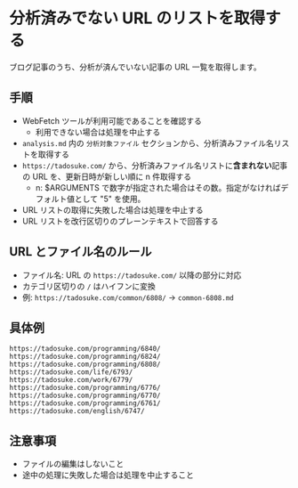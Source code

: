 # 分析済みでない URL のリストを取得する

ブログ記事のうち、分析が済んでいない記事の URL 一覧を取得します。

## 手順

- WebFetch ツールが利用可能であることを確認する
  - 利用できない場合は処理を中止する
- `analysis.md` 内の `分析対象ファイル` セクションから、分析済みファイル名リストを取得する
- `https://tadosuke.com/` から、分析済みファイル名リストに**含まれない**記事の URL を、更新日時が新しい順に n 件取得する
  - n: $ARGUMENTS で数字が指定された場合はその数。指定がなければデフォルト値として "5" を使用。
- URL リストの取得に失敗した場合は処理を中止する
- URL リストを改行区切りのプレーンテキストで回答する

## URL とファイル名のルール

- ファイル名: URL の `https://tadosuke.com/` 以降の部分に対応
- カテゴリ区切りの `/` はハイフンに変換
- 例: `https://tadosuke.com/common/6808/` → `common-6808.md`

## 具体例

```
https://tadosuke.com/programming/6840/
https://tadosuke.com/programming/6824/
https://tadosuke.com/programming/6808/
https://tadosuke.com/life/6793/
https://tadosuke.com/work/6779/
https://tadosuke.com/programming/6776/
https://tadosuke.com/programming/6770/
https://tadosuke.com/programming/6761/
https://tadosuke.com/english/6747/
```

## 注意事項

- ファイルの編集はしないこと
- 途中の処理に失敗した場合は処理を中止すること

